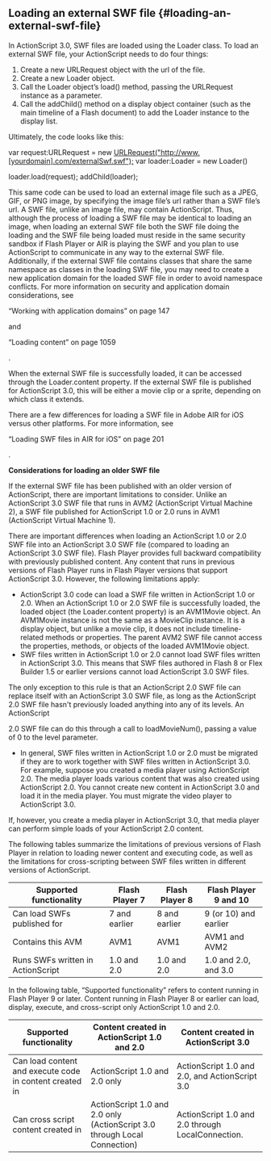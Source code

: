 ## Loading an external SWF file {#loading-an-external-swf-file}

In ActionScript 3.0, SWF files are loaded using the Loader class. To load an external SWF file, your ActionScript needs to do four things:

1.  Create a new URLRequest object with the url of the file.
2.  Create a new Loader object.
3.  Call the Loader object’s load() method, passing the URLRequest instance as a parameter.
4.  Call the addChild() method on a display object container (such as the main timeline of a Flash document) to add the Loader instance to the display list.

Ultimately, the code looks like this:

var request:URLRequest = new [URLRequest(&quot;http://www.[yourdomain].com/externalSwf.swf&quot;);](http://www/) var loader:Loader = new Loader()

loader.load(request); addChild(loader);

This same code can be used to load an external image file such as a JPEG, GIF, or PNG image, by specifying the image file’s url rather than a SWF file’s url. A SWF file, unlike an image file, may contain ActionScript. Thus, although the process of loading a SWF file may be identical to loading an image, when loading an external SWF file both the SWF file doing the loading and the SWF file being loaded must reside in the same security sandbox if Flash Player or AIR is playing the SWF and you plan to use ActionScript to communicate in any way to the external SWF file. Additionally, if the external SWF file contains classes that share the same namespace as classes in the loading SWF file, you may need to create a new application domain for the loaded SWF file in order to avoid namespace conflicts. For more information on security and application domain considerations, see

“Working with application domains” on page 147

and

“Loading content” on page 1059

.

When the external SWF file is successfully loaded, it can be accessed through the Loader.content property. If the external SWF file is published for ActionScript 3.0, this will be either a movie clip or a sprite, depending on which class it extends.

There are a few differences for loading a SWF file in Adobe AIR for iOS versus other platforms. For more information, see

“Loading SWF files in AIR for iOS” on page 201

.

**Considerations for loading an older SWF file**

If the external SWF file has been published with an older version of ActionScript, there are important limitations to consider. Unlike an ActionScript 3.0 SWF file that runs in AVM2 (ActionScript Virtual Machine 2), a SWF file published for ActionScript 1.0 or 2.0 runs in AVM1 (ActionScript Virtual Machine 1).

There are important differences when loading an ActionScript 1.0 or 2.0 SWF file into an ActionScript 3.0 SWF file (compared to loading an ActionScript 3.0 SWF file). Flash Player provides full backward compatibility with previously published content. Any content that runs in previous versions of Flash Player runs in Flash Player versions that support ActionScript 3.0\. However, the following limitations apply:

*   ActionScript 3.0 code can load a SWF file written in ActionScript 1.0 or 2.0\. When an ActionScript 1.0 or 2.0 SWF file is successfully loaded, the loaded object (the Loader.content property) is an AVM1Movie object. An AVM1Movie instance is not the same as a MovieClip instance. It is a display object, but unlike a movie clip, it does not include timeline-related methods or properties. The parent AVM2 SWF file cannot access the properties, methods, or objects of the loaded AVM1Movie object.
*   SWF files written in ActionScript 1.0 or 2.0 cannot load SWF files written in ActionScript 3.0\. This means that SWF files authored in Flash 8 or Flex Builder 1.5 or earlier versions cannot load ActionScript 3.0 SWF files.

The only exception to this rule is that an ActionScript 2.0 SWF file can replace itself with an ActionScript 3.0 SWF file, as long as the ActionScript 2.0 SWF file hasn&#039;t previously loaded anything into any of its levels. An ActionScript

2.0 SWF file can do this through a call to loadMovieNum(), passing a value of 0 to the level parameter.

*   In general, SWF files written in ActionScript 1.0 or 2.0 must be migrated if they are to work together with SWF files written in ActionScript 3.0\. For example, suppose you created a media player using ActionScript 2.0\. The media player loads various content that was also created using ActionScript 2.0\. You cannot create new content in ActionScript 3.0 and load it in the media player. You must migrate the video player to ActionScript 3.0.

If, however, you create a media player in ActionScript 3.0, that media player can perform simple loads of your ActionScript 2.0 content.

The following tables summarize the limitations of previous versions of Flash Player in relation to loading newer content and executing code, as well as the limitations for cross-scripting between SWF files written in different versions of ActionScript.

| **Supported functionality** | **Flash Player 7** | **Flash Player 8** | **Flash Player 9 and 10** |
| --- | --- | --- | --- |
| Can load SWFs published for | 7 and earlier | 8 and earlier | 9 (or 10) and earlier |
| Contains this AVM | AVM1 | AVM1 | AVM1 and AVM2 |
| Runs SWFs written in ActionScript | 1.0 and 2.0 | 1.0 and 2.0 | 1.0 and 2.0, and 3.0 |

In the following table, “Supported functionality” refers to content running in Flash Player 9 or later. Content running in Flash Player 8 or earlier can load, display, execute, and cross-script only ActionScript 1.0 and 2.0.

| **Supported functionality** | **Content created in ActionScript 1.0 and 2.0** | **Content created in ActionScript 3.0** |
| --- | --- | --- |
| Can load content and execute code in content created in | ActionScript 1.0 and 2.0 only | ActionScript 1.0 and 2.0, and ActionScript 3.0 |
| Can cross script content created in | ActionScript 1.0 and 2.0 only (ActionScript 3.0 through Local Connection) | ActionScript 1.0 and 2.0 through LocalConnection. |